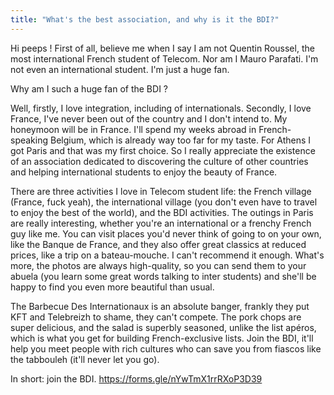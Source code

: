 ```yaml
---
title: "What's the best association, and why is it the BDI?"
---
```


Hi peeps ! 
First of all, believe me when I say I am not Quentin Roussel, the most international French student of Telecom. Nor am I Mauro Parafati. I'm not even an international student.
I'm just a huge fan.

Why am I such a huge fan of the BDI ?

Well, firstly, I love integration, including of internationals. Secondly, I love France, I've never been out of the country and I don't intend to. My honeymoon will be in France. I'll spend my weeks abroad in French-speaking Belgium, which is already way too far for my taste. For Athens I got Paris and that was my first choice. So I really appreciate the existence of an association dedicated to discovering the culture of other countries and helping international students to enjoy the beauty of France. 


There are three activities I love in Telecom student life: the French village (France, fuck yeah), the international village (you don't even have to travel to enjoy the best of the world), and the BDI activities. 
The outings in Paris are really interesting, whether you're an international or a frenchy French guy like me. You can visit places you'd never think of going to on your own, like the Banque de France, and they also offer great classics at reduced prices, like a trip on a bateau-mouche. I can't recommend it enough. What's more, the photos are always high-quality, so you can send them to your abuela (you learn some great words talking to inter students) and she'll be happy to find you even more beautiful than usual. 

The Barbecue Des Internationaux is an absolute banger, frankly they put KFT and Telebreizh to shame, they can't compete. The pork chops are super delicious, and the salad is superbly seasoned, unlike the list apéros, which is what you get for building French-exclusive lists. Join the BDI, it'll help you meet people with rich cultures who can save you from fiascos like the tabbouleh (it'll never let you go). 

In short: join the BDI.
https://forms.gle/nYwTmX1rrRXoP3D39
